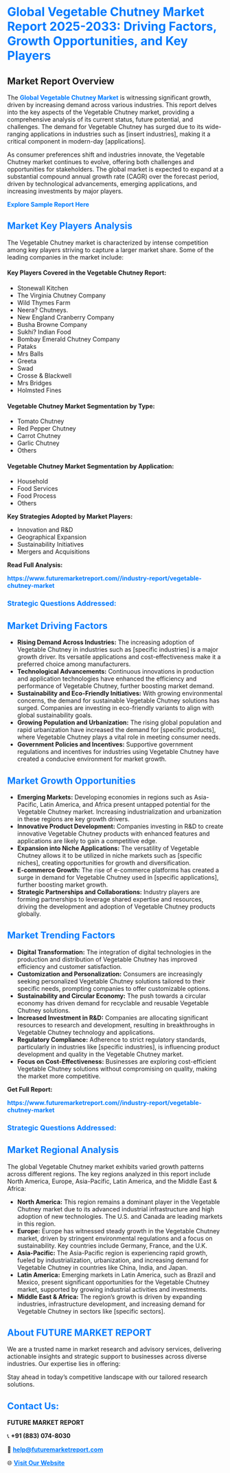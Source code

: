 <h1 style="color: #007BFF;">Global Vegetable Chutney Market Report 2025-2033: Driving Factors, Growth Opportunities, and Key Players</h1>

<section id="overview">
<h2>Market Report Overview</h2>
<p>The <a href="https://www.futuremarketreport.com//industry-report/vegetable-chutney-market" style="color: #007BFF; text-decoration: none;"><strong>Global Vegetable Chutney Market</strong></a> is witnessing significant growth, driven by increasing demand across various industries. This report delves into the key aspects of the Vegetable Chutney market, providing a comprehensive analysis of its current status, future potential, and challenges. The demand for Vegetable Chutney has surged due to its wide-ranging applications in industries such as [insert industries], making it a critical component in modern-day [applications].</p>
<p>As consumer preferences shift and industries innovate, the Vegetable Chutney market continues to evolve, offering both challenges and opportunities for stakeholders. The global market is expected to expand at a substantial compound annual growth rate (CAGR) over the forecast period, driven by technological advancements, emerging applications, and increasing investments by major players.</p>
</section>

<section id="overview">
<p><a href="https://www.futuremarketreport.com//request-sample/reportId=86430" style="color: #007BFF; text-decoration: none;"><strong>Explore Sample Report Here</strong></a></p>
</section>

<section id="key-players">
<h2 style="color: #007BFF;">Market Key Players Analysis</h2>
<p>The Vegetable Chutney market is characterized by intense competition among key players striving to capture a larger market share. Some of the leading companies in the market include:</p>
<h4>Key Players Covered in the Vegetable Chutney Report:</h4>
<ul><li>Stonewall Kitchen</li><li>The Virginia Chutney Company</li><li>Wild Thymes Farm</li><li>Neera? Chutneys.</li><li>New England Cranberry Company</li><li>Busha Browne Company</li><li>Sukhi? Indian Food</li><li>Bombay Emerald Chutney Company</li><li>Pataks</li><li>Mrs Balls</li><li>Greeta</li><li>Swad</li><li>Crosse &amp; Blackwell</li><li>Mrs Bridges</li><li>Holmsted Fines</li></ul>
<h4>Vegetable Chutney Market Segmentation by Type:</h4>
<ul><li>Tomato Chutney</li><li>Red Pepper Chutney</li><li>Carrot Chutney</li><li>Garlic Chutney</li><li>Others</li></ul>

<h4>Vegetable Chutney Market Segmentation by Application:</h4>
<ul><li>Household</li><li>Food Services</li><li>Food Process</li><li>Others</li></ul>
<p><strong>Key Strategies Adopted by Market Players:</strong></p>
<ul>
<li>Innovation and R&D</li>
<li>Geographical Expansion</li>
<li>Sustainability Initiatives</li>
<li>Mergers and Acquisitions</li>
</ul>
</section>

<section>
<p><strong>Read Full Analysis: </strong></p><a href="https://www.futuremarketreport.com//industry-report/vegetable-chutney-market" style="color: #007BFF; text-decoration: none;"><strong>https://www.futuremarketreport.com//industry-report/vegetable-chutney-market</strong></a>
<h3 style="color: #007BFF;">Strategic Questions Addressed:</h3>
</section>

<section id="driving-factors">
<h2 style="color: #007BFF;">Market Driving Factors</h2>
<ul>
<li><strong>Rising Demand Across Industries:</strong> The increasing adoption of Vegetable Chutney in industries such as [specific industries] is a major growth driver. Its versatile applications and cost-effectiveness make it a preferred choice among manufacturers.</li>
<li><strong>Technological Advancements:</strong> Continuous innovations in production and application technologies have enhanced the efficiency and performance of Vegetable Chutney, further boosting market demand.</li>
<li><strong>Sustainability and Eco-Friendly Initiatives:</strong> With growing environmental concerns, the demand for sustainable Vegetable Chutney solutions has surged. Companies are investing in eco-friendly variants to align with global sustainability goals.</li>
<li><strong>Growing Population and Urbanization:</strong> The rising global population and rapid urbanization have increased the demand for [specific products], where Vegetable Chutney plays a vital role in meeting consumer needs.</li>
<li><strong>Government Policies and Incentives:</strong> Supportive government regulations and incentives for industries using Vegetable Chutney have created a conducive environment for market growth.</li>
</ul>
</section>

<section id="growth-opportunities">
<h2 style="color: #007BFF;">Market Growth Opportunities</h2>
<ul>
<li><strong>Emerging Markets:</strong> Developing economies in regions such as Asia-Pacific, Latin America, and Africa present untapped potential for the Vegetable Chutney market. Increasing industrialization and urbanization in these regions are key growth drivers.</li>
<li><strong>Innovative Product Development:</strong> Companies investing in R&D to create innovative Vegetable Chutney products with enhanced features and applications are likely to gain a competitive edge.</li>
<li><strong>Expansion into Niche Applications:</strong> The versatility of Vegetable Chutney allows it to be utilized in niche markets such as [specific niches], creating opportunities for growth and diversification.</li>
<li><strong>E-commerce Growth:</strong> The rise of e-commerce platforms has created a surge in demand for Vegetable Chutney used in [specific applications], further boosting market growth.</li>
<li><strong>Strategic Partnerships and Collaborations:</strong> Industry players are forming partnerships to leverage shared expertise and resources, driving the development and adoption of Vegetable Chutney products globally.</li>
</ul>
</section>

<section id="trending-factors">
<h2 style="color: #007BFF;">Market Trending Factors</h2>
<ul>
<li><strong>Digital Transformation:</strong> The integration of digital technologies in the production and distribution of Vegetable Chutney has improved efficiency and customer satisfaction.</li>
<li><strong>Customization and Personalization:</strong> Consumers are increasingly seeking personalized Vegetable Chutney solutions tailored to their specific needs, prompting companies to offer customizable options.</li>
<li><strong>Sustainability and Circular Economy:</strong> The push towards a circular economy has driven demand for recyclable and reusable Vegetable Chutney solutions.</li>
<li><strong>Increased Investment in R&D:</strong> Companies are allocating significant resources to research and development, resulting in breakthroughs in Vegetable Chutney technology and applications.</li>
<li><strong>Regulatory Compliance:</strong> Adherence to strict regulatory standards, particularly in industries like [specific industries], is influencing product development and quality in the Vegetable Chutney market.</li>
<li><strong>Focus on Cost-Effectiveness:</strong> Businesses are exploring cost-efficient Vegetable Chutney solutions without compromising on quality, making the market more competitive.</li>
</ul>
</section>

<section>
<p><strong>Get Full Report: </strong></p><a href="https://www.futuremarketreport.com//industry-report/vegetable-chutney-market" style="color: #007BFF; text-decoration: none;"><strong>https://www.futuremarketreport.com//industry-report/vegetable-chutney-market</strong></a>
<h3 style="color: #007BFF;">Strategic Questions Addressed:</h3>
</section>


<section id="regional-analysis">
<h2 style="color: #007BFF;">Market Regional Analysis</h2>
<p>The global Vegetable Chutney market exhibits varied growth patterns across different regions. The key regions analyzed in this report include North America, Europe, Asia-Pacific, Latin America, and the Middle East & Africa:</p>
<ul>
<li><strong>North America:</strong> This region remains a dominant player in the Vegetable Chutney market due to its advanced industrial infrastructure and high adoption of new technologies. The U.S. and Canada are leading markets in this region.</li>
<li><strong>Europe:</strong> Europe has witnessed steady growth in the Vegetable Chutney market, driven by stringent environmental regulations and a focus on sustainability. Key countries include Germany, France, and the U.K.</li>
<li><strong>Asia-Pacific:</strong> The Asia-Pacific region is experiencing rapid growth, fueled by industrialization, urbanization, and increasing demand for Vegetable Chutney in countries like China, India, and Japan.</li>
<li><strong>Latin America:</strong> Emerging markets in Latin America, such as Brazil and Mexico, present significant opportunities for the Vegetable Chutney market, supported by growing industrial activities and investments.</li>
<li><strong>Middle East & Africa:</strong> The region’s growth is driven by expanding industries, infrastructure development, and increasing demand for Vegetable Chutney in sectors like [specific sectors].</li>
</ul>
</section>

<footer>
<h2 style="color: #007BFF;">About FUTURE MARKET REPORT</h2>
<p>We are a trusted name in market research and advisory services, delivering actionable insights and strategic support to businesses across diverse industries. Our expertise lies in offering:</p>

<p>Stay ahead in today’s competitive landscape with our tailored research solutions.</p>

<h2 style="color: #007BFF;">Contact Us:</h2>
<p><strong>FUTURE MARKET REPORT</strong></p>
<p>📞 <strong>+91 (883) 074-8030</strong></p>
<p>📧 <strong><a href="mailto:help@futuremarketreport.com" style="color: #007BFF;">help@futuremarketreport.com</a></strong></p>
<p>🌐 <strong><a href="https://www.futuremarketreport.com/" style="color: #007BFF;">Visit Our Website</a></strong></p>
</footer>